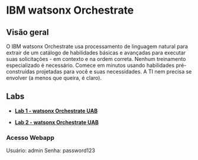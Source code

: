 # IBM watsonx Orchestrate
## Visão geral
O IBM watsonx Orchestrate usa processamento de linguagem natural para extrair de um catálogo de habilidades básicas e avançadas para executar suas solicitações - em contexto e na ordem correta. Nenhum treinamento especializado é necessário. Comece em minutos usando habilidades pré-construídas projetadas para você e suas necessidades. A TI nem precisa se envolver (a menos que queira, é claro).


## Labs

- **[Lab 1 - watsonx Orchestrate UAB](Lab%202%20-%20watsonx%20Orchestrate%20-%20UAB.pdf)**

- **[Lab 2 - watsonx Orchestrate UAB](Lab%202%20-%20watsonx%20Orchestrate%20-%20UAB.pdf)**

### Acesso Webapp
Usuário: admin
Senha: password123
